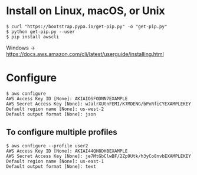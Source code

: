 # Install on Linux, macOS, or Unix
```
$ curl "https://bootstrap.pypa.io/get-pip.py" -o "get-pip.py"
$ python get-pip.py --user
$ pip install awscli
```
Windows -> https://docs.aws.amazon.com/cli/latest/userguide/installing.html

# Configure 
``` 
$ aws configure
AWS Access Key ID [None]: AKIAIOSFODNN7EXAMPLE
AWS Secret Access Key [None]: wJalrXUtnFEMI/K7MDENG/bPxRfiCYEXAMPLEKEY
Default region name [None]: us-west-2
Default output format [None]: json
```

## To configure multiple profiles 
```
$ aws configure --profile user2
AWS Access Key ID [None]: AKIAI44QH8DHBEXAMPLE
AWS Secret Access Key [None]: je7MtGbClwBF/2Zp9Utk/h3yCo8nvbEXAMPLEKEY
Default region name [None]: us-east-1
Default output format [None]: text
```

